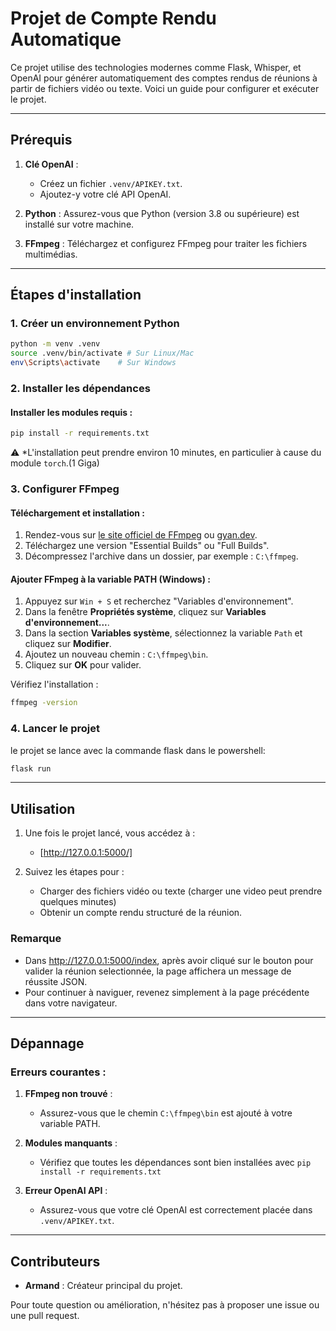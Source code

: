 # Projet de Compte Rendu Automatique

Ce projet utilise des technologies modernes comme Flask, Whisper, et OpenAI pour générer automatiquement des comptes rendus de réunions à partir de fichiers vidéo ou texte. Voici un guide pour configurer et exécuter le projet.

---

## Prérequis

1. **Clé OpenAI** :
   - Créez un fichier `.venv/APIKEY.txt`.
   - Ajoutez-y votre clé API OpenAI.

2. **Python** : Assurez-vous que Python (version 3.8 ou supérieure) est installé sur votre machine.

3. **FFmpeg** : Téléchargez et configurez FFmpeg pour traiter les fichiers multimédias.

---

## Étapes d'installation

### 1. Créer un environnement Python
```bash
python -m venv .venv
source .venv/bin/activate # Sur Linux/Mac
env\Scripts\activate    # Sur Windows
```

### 2. Installer les dépendances

#### Installer les modules requis :
```bash
pip install -r requirements.txt
```
⚠️ *L'installation peut prendre environ 10 minutes, en particulier à cause du module `torch`.(1 Giga)

### 3. Configurer FFmpeg

#### Téléchargement et installation :
1. Rendez-vous sur [le site officiel de FFmpeg](https://ffmpeg.org/) ou [gyan.dev](https://www.gyan.dev/).
2. Téléchargez une version "Essential Builds" ou "Full Builds".
3. Décompressez l'archive dans un dossier, par exemple : `C:\ffmpeg`.

#### Ajouter FFmpeg à la variable PATH (Windows) :
1. Appuyez sur `Win + S` et recherchez "Variables d'environnement".
2. Dans la fenêtre **Propriétés système**, cliquez sur **Variables d'environnement...**.
3. Dans la section **Variables système**, sélectionnez la variable `Path` et cliquez sur **Modifier**.
4. Ajoutez un nouveau chemin : `C:\ffmpeg\bin`.
5. Cliquez sur **OK** pour valider.

Vérifiez l'installation :
```bash
ffmpeg -version
```

### 4. Lancer le projet
le projet se lance avec la commande flask dans le powershell:
```bash
flask run
```

---

## Utilisation

1. Une fois le projet lancé,  vous accédez à :
   - [http://127.0.0.1:5000/]

2. Suivez les étapes pour :
   - Charger des fichiers vidéo ou texte (charger une video peut prendre quelques minutes)
   - Obtenir un compte rendu structuré de la réunion.

### Remarque 
- Dans http://127.0.0.1:5000/index, après avoir cliqué sur le bouton pour valider la réunion selectionnée, la page affichera un message de réussite JSON.
- Pour continuer à naviguer, revenez simplement à la page précédente dans votre navigateur.

---

## Dépannage

### Erreurs courantes :
1. **FFmpeg non trouvé** :
   - Assurez-vous que le chemin `C:\ffmpeg\bin` est ajouté à votre variable PATH.

2. **Modules manquants** :
   - Vérifiez que toutes les dépendances sont bien installées avec `pip install -r requirements.txt`

3. **Erreur OpenAI API** :
   - Assurez-vous que votre clé OpenAI est correctement placée dans `.venv/APIKEY.txt`.

---

## Contributeurs

- **Armand** : Créateur principal du projet.

Pour toute question ou amélioration, n'hésitez pas à proposer une issue ou une pull request.


